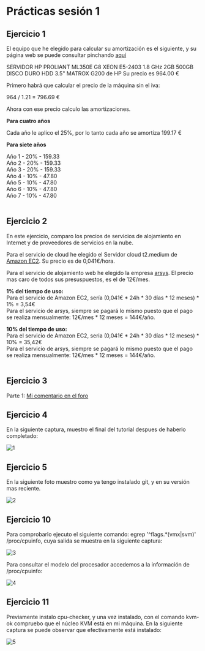 # Prácticas sesión 1

## Ejercicio 1

El equipo que he elegido para calcular su amortización es el siguiente, y su página web se puede consultar pinchando <a href=http://www.dynos.es/servidor-hp-proliant-ml350e-g8-xeon-e5-2403-1.8-ghz-2gb-500gb-disco-duro-hdd-3.5-matrox-g200-887111422361__470065-695.html:>aquí</a>

SERVIDOR HP PROLIANT ML350E G8 XEON E5-2403 1.8 GHz 2GB 500GB DISCO DURO HDD 3.5" MATROX G200 de HP
Su precio es 964.00 €

Primero habrá que calcular el precio de la máquina sin el iva:

964 / 1.21 = 796.69 €

Ahora con ese precio calculo las amortizaciones.

**Para cuatro años**

Cada año le aplico el 25%, por lo tanto cada año se amortiza 199.17 €

**Para siete años**

Año 1 - 20% - 159.33<br>
Año 2 - 20% - 159.33<br>
Año 3 - 20% - 159.33<br>
Año 4 - 10% - 47.80<br>
Año 5 - 10% - 47.80<br>
Año 6 - 10% - 47.80<br>
Año 7 - 10% - 47.80<br><br>


## Ejercicio 2

En este ejercicio, comparo los precios de servicios de alojamiento en Internet y de proveedores de servicios en la nube.

Para el servicio de cloud he elegido el Servidor cloud t2.medium de [Amazon EC2](http://aws.amazon.com/es/ec2/pricing/). Su precio es de 0,041€/hora.

Para el servicio de alojamiento web he elegido la empresa [arsys](http://www.arsys.es/hosting?gclid=CIaA-tz5rsECFQgXwwodo30AOw). El precio mas caro de todos sus presuspuestos, es el de 12€/mes.


<strong>1% del tiempo de uso:</strong><br>
Para el servicio de Amazon EC2, sería (0,041€ * 24h * 30 días * 12 meses) * 1% = 3,54€<br>
Para el servicio de arsys, siempre se pagará lo mismo puesto que el pago se realiza mensualmente: 12€/mes * 12 meses = 144€/año.<br>


<strong>10% del tiempo de uso:</strong><br>
Para el servicio de Amazon EC2, seria (0,041€ * 24h * 30 días * 12 meses) * 10% = 35,42€ <br>
Para el servicio de arsys, siempre se pagará lo mismo puesto que el pago se realiza mensualmente: 12€/mes * 12 meses = 144€/año.<br><br>


## Ejercicio 3

Parte 1: [Mi comentario en el foro](https://github.com/JJ/GII-2014/issues/71#issuecomment-59239961)


## Ejercicio 4

En la siguiente captura, muestro el final del tutorial despues de haberlo completado:

![1](http://fotos.subefotos.com/0029a057e1f60509746b245257751ff9o.png)


## Ejercicio 5

En la siguiente foto muestro como ya tengo instalado git, y en su versión mas reciente.

![2](http://fotos.subefotos.com/af847187f58a79b87f61633d42991fcao.png)


## Ejercicio 10

Para comprobarlo ejecuto el siguiente comando:
egrep '^flags.*(vmx|svm)' /proc/cpuinfo, cuya salida se muestra en la siguiente captura:

![3](http://fotos.subefotos.com/8b68f45c82ade1dc0057fb70d3a6a679o.png)

Para consultar el modelo del procesador accedemos a la información de /proc/cpuinfo:

![4](http://fotos.subefotos.com/00c4d661a26fe4de3e89147946e6e941o.png)


## Ejercicio 11

Previamente instalo cpu-checker, y una vez instalado, con el comando kvm-ok compruebo que el núcleo KVM está en mi máquina. En la siguiente captura se puede observar que efectivamente está instalado:

![5](http://fotos.subefotos.com/4998074add857be744e96e033c769477o.png)

